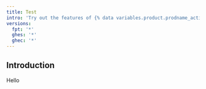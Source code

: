 ```yaml
---
title: Test
intro: 'Try out the features of {% data variables.product.prodname_actions %} in 5 minutes or less.'
versions:
  fpt: '*'
  ghes: '*'
  ghec: '*'
---
```


## Introduction

Hello
